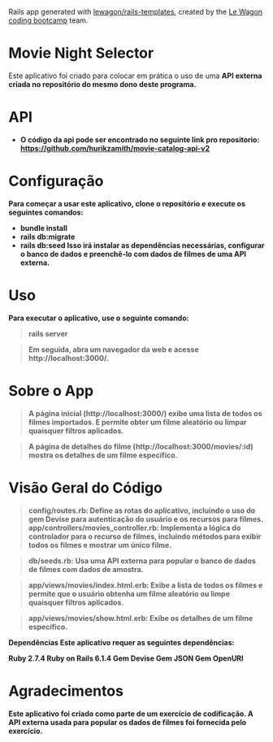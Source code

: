 Rails app generated with [lewagon/rails-templates](https://github.com/lewagon/rails-templates), created by the [Le Wagon coding bootcamp](https://www.lewagon.com) team.

<h1>Movie Night Selector</h1>
Este aplicativo foi criado para colocar em prática o uso de uma <strong>API externa<strong> criada no repositório do mesmo dono deste programa.

<h1>API</h1>

- O código da api pode ser encontrado no seguinte link pro repositorio: https://github.com/hurikzamith/movie-catalog-api-v2 

<h1>Configuração</h1>
Para começar a usar este aplicativo, clone o repositório e execute os seguintes comandos:

- bundle install
- rails db:migrate
- rails db:seed
Isso irá instalar as dependências necessárias, configurar o banco de dados e preenchê-lo com dados de filmes de uma API externa.

<h1>Uso</h1>
Para executar o aplicativo, use o seguinte comando:

> rails server

> Em seguida, abra um navegador da web e acesse http://localhost:3000/.

<h1>Sobre o App </h1>

> A página inicial (http://localhost:3000/) exibe uma lista de todos os filmes importados. E permite obter um filme aleatório ou limpar quaisquer filtros aplicados.

> A página de detalhes do filme (http://localhost:3000/movies/:id) mostra os detalhes de um filme específico.

<h1>Visão Geral do Código</h1>

> config/routes.rb: Define as rotas do aplicativo, incluindo o uso do gem Devise para autenticação do usuário e os recursos para filmes.
app/controllers/movies_controller.rb: Implementa a lógica do controlador para o recurso de filmes, incluindo métodos para exibir todos os filmes e mostrar um único filme.

> db/seeds.rb: Usa uma API externa para popular o banco de dados de filmes com dados de amostra.

> app/views/movies/index.html.erb: Exibe a lista de todos os filmes e permite que o usuário obtenha um filme aleatório ou limpe quaisquer filtros aplicados.

> app/views/movies/show.html.erb: Exibe os detalhes de um filme específico.

Dependências</h1>
Este aplicativo requer as seguintes dependências:

Ruby 2.7.4
Ruby on Rails 6.1.4
Gem Devise
Gem JSON
Gem OpenURI

<h1>Agradecimentos</h1>
Este aplicativo foi criado como parte de um exercício de codificação. A API externa usada para popular os dados de filmes foi fornecida pelo exercício.
